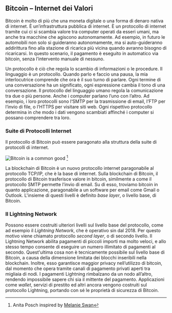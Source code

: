 ## Bitcoin – Internet dei Valori

Bitcoin è molto di più che una moneta digitale o una forma di denaro nativa di internet. È un’infrastruttura pubblica di internet. È un protocollo di internet tramite cui ci si scambia valore tra computer operati da esseri umani, ma anche tra macchine che agiscono autonomamente.  Ad esempio, in futuro le automobili non solo si guideranno autonomamente, ma si auto-guideranno addirittura fino alla stazione di ricarica più vicina quando avranno bisogno di ricaricarsi. In questo scenario, il pagamento è eseguito in automatico via bitcoin, senza l’intervento manuale di nessuno.

Un protocollo è ciò che regola lo scambio di informazioni o le procedure. Il linguaggio è un protocollo. Quando parlo e faccio una pausa, la mia interlocutrice comprende che ora è il suo turno di parlare. Ogni termine di una conversazione ha un significato, ogni espressione cambia il tono di una conversazione. Il protocollo del linguaggio umano regola la comunicazione tra due o più persone. Anche i computer parlano l’uno con l’altro. Ad esempio, i loro protocolli sono l‘SMTP per la trasmissione di email, l’FTP per l’invio di file, o l’HTTPS per visitare siti web. Ogni rispettivo protocollo determina in che modo i dati vengono scambiati affinché i computer si possano comprendere tra loro.

### Suite di Protocolli Internet
Il protocollo di Bitcoin può essere paragonato alla struttura della suite di protocolli di internet.

![Bitcoin is a common good](resources/_Bitcoin-protocol.png) [^23]

La blockchain di Bitcoin è un nuovo protocollo internet paragonabile al protocollo TCP/IP, che è la base di internet. Sulla blockchain di Bitcoin, il protocollo di Bitcoin trasferisce valore in bitcoin, similmente a come il protocollo SMTP permette l’invio di email. Su di esso, troviamo bitcoin in quanto applicazione, paragonabile a un software per email come Gmail o Outlook. L'insieme di questi livelli è definito _base layer_, o livello base, di Bitcoin.

### Il Lightning Network

Possono essere costruiti ulteriori livelli sul livello base del protocollo, come ad esempio il _Lightning Network_, che è operativo sin dal 2018. Per questo motivo viene chiamato protocollo _second layer_, o di secondo livello. Il Lightning Network abilita pagamenti di piccoli importi ma molto veloci, e allo stesso tempo consente di eseguire un numero illimitato di pagamenti al secondo. Quest'ultima cosa non è tecnicamente possibile sul livello base di Bitcoin, a causa della dimensione limitata dei blocchi inseribili nella blockchain. Inoltre, esso garantisce maggior privacy nell’utilizzo di bitcoin, dal momento che opera tramite canali di pagamento privati aperti tra migliaia di nodi. I pagamenti Lightning rimbalzano da un nodo all’altro, rendendo impossibile sapere chi sia il mittente del pagamento. Applicazioni come _wallet_, servizi di prestito ed altri ancora vengono costruiti sul protocollo Lightning, portando con sé le proprietà di sicurezza di Bitcoin.  

[^23]: Anita Posch inspired by [Melanie Swan](https://www.slideshare.net/lablogga/bitcoin-and-blockchain-explained-cryptocitizen-smartnetwork-trust)
